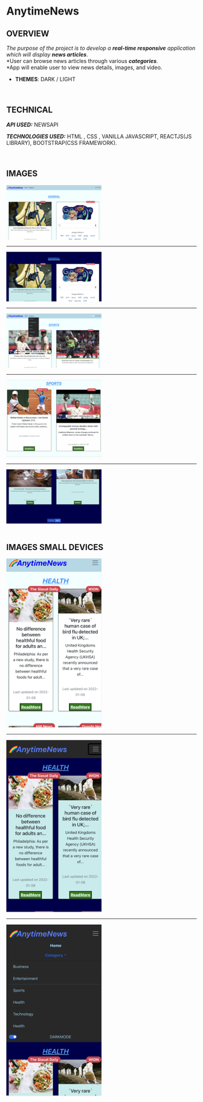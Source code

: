 # AnytimeNews

## OVERVIEW
*The purpose of the project is to develop a ***real-time responsive*** application which will display **news articles***.</br>
*User can browse news articles through various ***categories***.</br>
*App will enable user to view news details, images, and video.</br>
* **THEMES**: DARK / LIGHT
</br>

## TECHNICAL
***API USED:*** NEWSAPI </br>

***TECHNOLOGIES USED:*** HTML , CSS , VANILLA JAVASCRIPT, REACTJS(JS LIBRARY), BOOTSTRAP(CSS FRAMEWORK). 

</br>

## IMAGES
<kbd>
<img src="./ReadmePictures/pic1.png" width="50%"/></hr>
</kbd>

*** ***
<kbd>
<img src="./ReadmePictures/pic2.png" width="50%"/></hr>
</kbd>

*** ***
<kbd>
<img src="./ReadmePictures/pic3.png" width="50%"/>
  </kbd>
  
  *** ***
<kbd>
<img src="./ReadmePictures/pic4.png" width="50%"/>
  </kbd>
  
  *** ***
<kbd>
<img src="./ReadmePictures/pic5.png" width="50%"/>
  </kbd>
</br>
</br>

## IMAGES SMALL DEVICES
<kbd>
<img src="./ReadmePictures/pic6.png" width="50%"/></hr>
</kbd>

*** ***
<kbd>
<img src="./ReadmePictures/pic7.png" width="50%"/></hr>
</kbd>

*** ***
<kbd>
<img src="./ReadmePictures/pic8.png" width="50%"/></hr>
</kbd>

